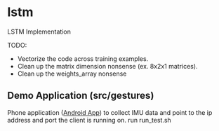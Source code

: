 lstm
====

LSTM Implementation

TODO:
- Vectorize the code across training examples.
- Clean up the matrix dimension nonsense (ex. 8x2x1 matrices).
- Clean up the weights_array nonsense

Demo Application (src/gestures)
----

Phone application ([Android App](https://play.google.com/store/apps/details?id=de.lorenz_fenster.sensorstreamgps&hl=en)) to collect IMU data and point to the ip address and port the client is running on. run run_test.sh
